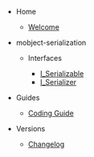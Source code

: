 - Home

  - [Welcome](/)

- mobject-serialization

  - Interfaces

    - [I_Serializable](i-serializable.md)
    - [I_Serializer](i-serializer.md)

- Guides

  - [Coding Guide](https://mobject-dev-team.github.io/mobject-coding-convention/#/)

- Versions

  - [Changelog](changelog.md)
